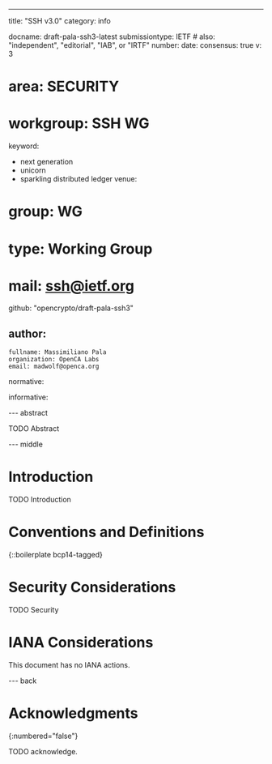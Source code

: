 ---
title: "SSH v3.0"
category: info

docname: draft-pala-ssh3-latest
submissiontype: IETF  # also: "independent", "editorial", "IAB", or "IRTF"
number:
date:
consensus: true
v: 3
# area: SECURITY
# workgroup: SSH WG
keyword:
 - next generation
 - unicorn
 - sparkling distributed ledger
venue:
#  group: WG
#  type: Working Group
#  mail: ssh@ietf.org
  github: "opencrypto/draft-pala-ssh3"

author:
 -
    fullname: Massimiliano Pala
    organization: OpenCA Labs
    email: madwolf@openca.org

normative:

informative:


--- abstract

TODO Abstract


--- middle

# Introduction

TODO Introduction


# Conventions and Definitions

{::boilerplate bcp14-tagged}


# Security Considerations

TODO Security


# IANA Considerations

This document has no IANA actions.


--- back

# Acknowledgments
{:numbered="false"}

TODO acknowledge.
